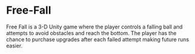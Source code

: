 # Free-Fall
Free Fall is a 3-D Unity game where the player controls a falling ball and attempts to avoid obstacles and reach the bottom. The player has the chance to purchase upgrades after each failed attempt making future runs easier.
